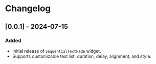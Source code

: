 # Changelog

## [0.0.1] - 2024-07-15
### Added
- Initial release of `SequentialTextFade` widget.
- Supports customizable text list, duration, delay, alignment, and style.
